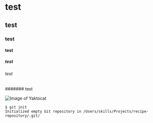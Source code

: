 #  test 
## test
### test
#### test
##### test
###### test
####### test


![Image of Yaktocat](https://octodex.github.com/images/yaktocat.png)


```
$ git init
Initialized empty Git repository in /Users/skills/Projects/recipe-repository/.git/
```
